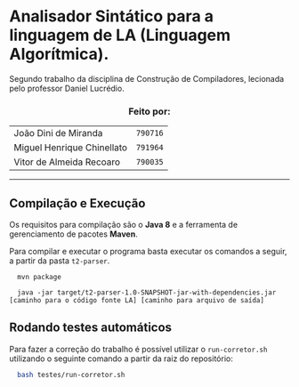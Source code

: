 # Analisador Sintático para a linguagem de LA (Linguagem Algorítmica).

Segundo trabalho da disciplina de Construção de Compiladores, lecionada pelo professor Daniel Lucrédio.

<h3 align="center">
  Feito por:
</h3>

<div align="center">
  <table>
    <tr>
      <td>João Dini de Miranda</td>
      <td><code>790716</code></td>
    </tr>
    <tr>
      <td>Miguel Henrique Chinellato</td>
      <td><code>791964</code></td>
    </tr>
    <tr>
      <td>Vitor de Almeida Recoaro</td>
      <td><code>790035</code></td>
    </tr>
  </table>
</div>

---

## Compilação e Execução

Os requisitos para compilação são o **Java 8** e a ferramenta de gerenciamento de pacotes **Maven**.

Para compilar e executar o programa basta executar os comandos a seguir, a partir da pasta `t2-parser`.

```
  mvn package
```

```
  java -jar target/t2-parser-1.0-SNAPSHOT-jar-with-dependencies.jar [caminho para o código fonte LA] [caminho para arquivo de saída]
```

## Rodando testes automáticos

Para fazer a correção do trabalho é possível utilizar o `run-corretor.sh` utilizando o seguinte comando a partir da raiz do repositório:

```bash
  bash testes/run-corretor.sh
```